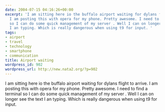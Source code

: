 ```yaml
---
date: 2004-07-15 04:16:26+00:00
excerpt: 'I am sitting here io the buffalo airport waiting for dylans flight to arrive.
  I am posting this with opera for my phone. Pretty awesome. I need to find a terminal
  so I can do some quick management of my server . Well I can on longer see the text
  I an typing. Which is really dangerous when using t9 for input. '
tags:
- airport
- travel
- technology
- smartphone
- communication
title: Airport waiting
wordpress_id: 902
wordpress_url: http://new.nata2.org/?p=902
---
```


I am sitting here io the buffalo airport waiting for dylans flight to arrive. I am posting this with opera for my phone. Pretty awesome. I need to find a terminal so I can do some quick management of my server . Well I can on longer see the text I an typing. Which is really dangerous when using t9 for input.